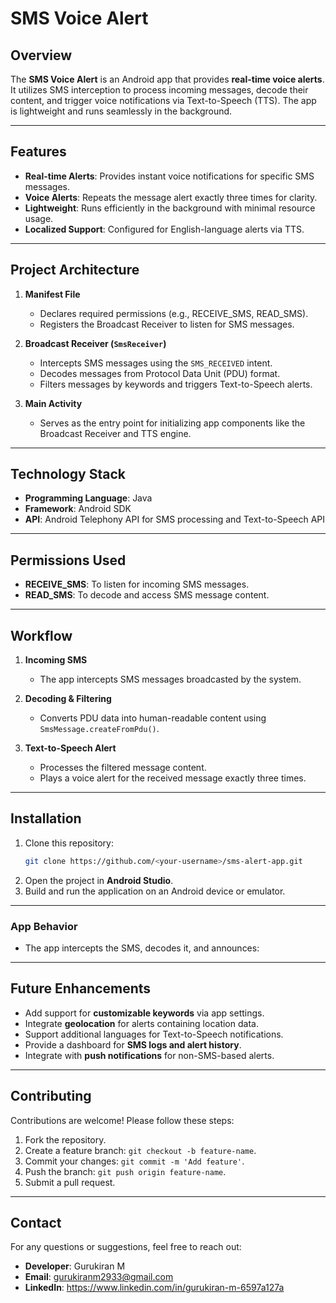 # SMS Voice Alert  

## Overview  
The **SMS Voice Alert** is an Android app that provides **real-time voice alerts**. It utilizes SMS interception to process incoming messages, decode their content, and trigger voice notifications via Text-to-Speech (TTS). The app is lightweight and runs seamlessly in the background.  

---

## Features  
- **Real-time Alerts**: Provides instant voice notifications for specific SMS messages.    
- **Voice Alerts**: Repeats the message alert exactly three times for clarity.  
- **Lightweight**: Runs efficiently in the background with minimal resource usage.  
- **Localized Support**: Configured for English-language alerts via TTS.  

---

## Project Architecture  
1. **Manifest File**  
   - Declares required permissions (e.g., RECEIVE_SMS, READ_SMS).  
   - Registers the Broadcast Receiver to listen for SMS messages.  

2. **Broadcast Receiver (`SmsReceiver`)**  
   - Intercepts SMS messages using the `SMS_RECEIVED` intent.  
   - Decodes messages from Protocol Data Unit (PDU) format.  
   - Filters messages by keywords and triggers Text-to-Speech alerts.  

3. **Main Activity**  
   - Serves as the entry point for initializing app components like the Broadcast Receiver and TTS engine.  

---

## Technology Stack  
- **Programming Language**: Java  
- **Framework**: Android SDK  
- **API**: Android Telephony API for SMS processing and Text-to-Speech API  

---

## Permissions Used  
- **RECEIVE_SMS**: To listen for incoming SMS messages.  
- **READ_SMS**: To decode and access SMS message content.  

---

## Workflow  
1. **Incoming SMS**  
   - The app intercepts SMS messages broadcasted by the system.  

2. **Decoding & Filtering**  
   - Converts PDU data into human-readable content using `SmsMessage.createFromPdu()`.  

3. **Text-to-Speech Alert**  
   - Processes the filtered message content.  
   - Plays a voice alert for the received message exactly three times.  

---

## Installation  
1. Clone this repository:  
   ```bash  
   git clone https://github.com/<your-username>/sms-alert-app.git  
   ```  
2. Open the project in **Android Studio**.  
3. Build and run the application on an Android device or emulator.  

---  

### App Behavior  
- The app intercepts the SMS, decodes it, and announces:  
---

## Future Enhancements  
- Add support for **customizable keywords** via app settings.  
- Integrate **geolocation** for alerts containing location data.  
- Support additional languages for Text-to-Speech notifications.  
- Provide a dashboard for **SMS logs and alert history**.  
- Integrate with **push notifications** for non-SMS-based alerts.  

---

## Contributing  
Contributions are welcome! Please follow these steps:  
1. Fork the repository.  
2. Create a feature branch: `git checkout -b feature-name`.  
3. Commit your changes: `git commit -m 'Add feature'`.  
4. Push the branch: `git push origin feature-name`.  
5. Submit a pull request.  

---

## Contact  
For any questions or suggestions, feel free to reach out:  
- **Developer**: Gurukiran M  
- **Email**: gurukiranm2933@gmail.com  
- **LinkedIn**: https://www.linkedin.com/in/gurukiran-m-6597a127a  
